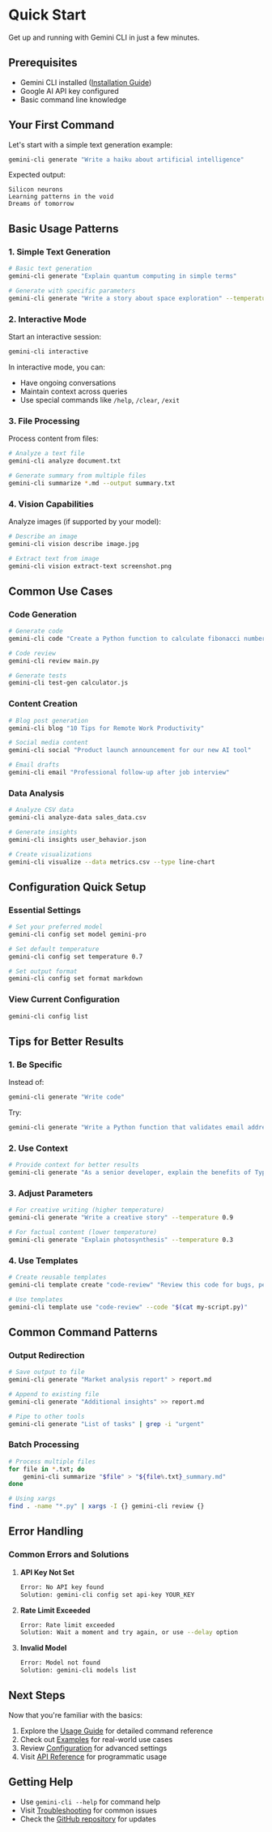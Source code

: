 # Quick Start

Get up and running with Gemini CLI in just a few minutes.

## Prerequisites

- Gemini CLI installed ([Installation Guide](/installation))
- Google AI API key configured
- Basic command line knowledge

## Your First Command

Let's start with a simple text generation example:

```bash
gemini-cli generate "Write a haiku about artificial intelligence"
```

Expected output:
```
Silicon neurons
Learning patterns in the void
Dreams of tomorrow
```

## Basic Usage Patterns

### 1. Simple Text Generation

```bash
# Basic text generation
gemini-cli generate "Explain quantum computing in simple terms"

# Generate with specific parameters
gemini-cli generate "Write a story about space exploration" --temperature 0.8 --max-tokens 200
```

### 2. Interactive Mode

Start an interactive session:

```bash
gemini-cli interactive
```

In interactive mode, you can:
- Have ongoing conversations
- Maintain context across queries
- Use special commands like `/help`, `/clear`, `/exit`

### 3. File Processing

Process content from files:

```bash
# Analyze a text file
gemini-cli analyze document.txt

# Generate summary from multiple files
gemini-cli summarize *.md --output summary.txt
```

### 4. Vision Capabilities

Analyze images (if supported by your model):

```bash
# Describe an image
gemini-cli vision describe image.jpg

# Extract text from image
gemini-cli vision extract-text screenshot.png
```

## Common Use Cases

### Code Generation

```bash
# Generate code
gemini-cli code "Create a Python function to calculate fibonacci numbers"

# Code review
gemini-cli review main.py

# Generate tests
gemini-cli test-gen calculator.js
```

### Content Creation

```bash
# Blog post generation
gemini-cli blog "10 Tips for Remote Work Productivity"

# Social media content
gemini-cli social "Product launch announcement for our new AI tool"

# Email drafts
gemini-cli email "Professional follow-up after job interview"
```

### Data Analysis

```bash
# Analyze CSV data
gemini-cli analyze-data sales_data.csv

# Generate insights
gemini-cli insights user_behavior.json

# Create visualizations
gemini-cli visualize --data metrics.csv --type line-chart
```

## Configuration Quick Setup

### Essential Settings

```bash
# Set your preferred model
gemini-cli config set model gemini-pro

# Set default temperature
gemini-cli config set temperature 0.7

# Set output format
gemini-cli config set format markdown
```

### View Current Configuration

```bash
gemini-cli config list
```

## Tips for Better Results

### 1. Be Specific
Instead of:
```bash
gemini-cli generate "Write code"
```

Try:
```bash
gemini-cli generate "Write a Python function that validates email addresses using regex"
```

### 2. Use Context

```bash
# Provide context for better results
gemini-cli generate "As a senior developer, explain the benefits of TypeScript over JavaScript for large projects"
```

### 3. Adjust Parameters

```bash
# For creative writing (higher temperature)
gemini-cli generate "Write a creative story" --temperature 0.9

# For factual content (lower temperature)
gemini-cli generate "Explain photosynthesis" --temperature 0.3
```

### 4. Use Templates

```bash
# Create reusable templates
gemini-cli template create "code-review" "Review this code for bugs, performance, and best practices: {code}"

# Use templates
gemini-cli template use "code-review" --code "$(cat my-script.py)"
```

## Common Command Patterns

### Output Redirection

```bash
# Save output to file
gemini-cli generate "Market analysis report" > report.md

# Append to existing file
gemini-cli generate "Additional insights" >> report.md

# Pipe to other tools
gemini-cli generate "List of tasks" | grep -i "urgent"
```

### Batch Processing

```bash
# Process multiple files
for file in *.txt; do
    gemini-cli summarize "$file" > "${file%.txt}_summary.md"
done

# Using xargs
find . -name "*.py" | xargs -I {} gemini-cli review {}
```

## Error Handling

### Common Errors and Solutions

1. **API Key Not Set**
   ```bash
   Error: No API key found
   Solution: gemini-cli config set api-key YOUR_KEY
   ```

2. **Rate Limit Exceeded**
   ```bash
   Error: Rate limit exceeded
   Solution: Wait a moment and try again, or use --delay option
   ```

3. **Invalid Model**
   ```bash
   Error: Model not found
   Solution: gemini-cli models list
   ```

## Next Steps

Now that you're familiar with the basics:

1. Explore the [Usage Guide](/usage) for detailed command reference
2. Check out [Examples](/examples) for real-world use cases
3. Review [Configuration](/configuration) for advanced settings
4. Visit [API Reference](/api) for programmatic usage

## Getting Help

- Use `gemini-cli --help` for command help
- Visit [Troubleshooting](/troubleshooting) for common issues
- Check the [GitHub repository](https://github.com/google-gemini/gemini-cli) for updates